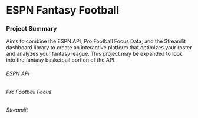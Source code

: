 # ESPN Fantasy Football

### Project Summary

Aims to combine the ESPN API, Pro Football Focus Data, and the Streamlit dashboard library to create an interactive 
platform that optimizes your roster and analyzes your fantasy league. This project may be expanded to look into
the fantasy basketball portion of the API.

###### ESPN API

###### Pro Football Focus

###### Streamlit